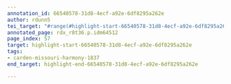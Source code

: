 ```yaml
---
annotation_id: 66540578-31d8-4ecf-a92e-6df8295a262e
author: rdunn5
tei_target: "#range(#highlight-start-66540578-31d8-4ecf-a92e-6df8295a262e, #highlight-end-66540578-31d8-4ecf-a92e-6df8295a262e)"
annotated_page: rdx_r8t36.p.idm64512
page_index: 57
target: highlight-start-66540578-31d8-4ecf-a92e-6df8295a262e
tags:
- carden-missouri-harmony-1837
end_target: highlight-end-66540578-31d8-4ecf-a92e-6df8295a262e

---
```

